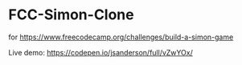 # FCC-Simon-Clone
for https://www.freecodecamp.org/challenges/build-a-simon-game

Live demo: https://codepen.io/jsanderson/full/vZwYOx/
